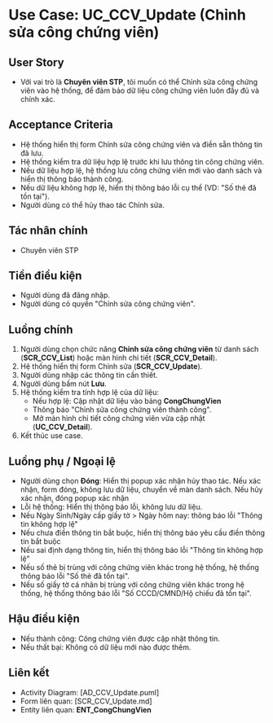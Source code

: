 # Use Case: UC_CCV_Update (Chỉnh sửa công chứng viên)

## User Story
- Với vai trò là **Chuyên viên STP**, tôi muốn có thể Chỉnh sửa công chứng viên vào hệ thống, để đảm bảo dữ liệu công chứng viên luôn đầy đủ và chính xác.

## Acceptance Criteria
- Hệ thống hiển thị form Chỉnh sửa công chứng viên và điền sẵn thông tin đã lưu.
- Hệ thống kiểm tra dữ liệu hợp lệ trước khi lưu thông tin công chứng viên.
- Nếu dữ liệu hợp lệ, hệ thống lưu công chứng viên mới vào danh sách và hiển thị thông báo thành công.
- Nếu dữ liệu không hợp lệ, hiển thị thông báo lỗi cụ thể (VD: "Số thẻ đã tồn tại").
- Người dùng có thể hủy thao tác Chỉnh sửa.

## Tác nhân chính
- Chuyên viên STP

## Tiền điều kiện
- Người dùng đã đăng nhập.
- Người dùng có quyền "Chỉnh sửa công chứng viên".

## Luồng chính
1. Người dùng chọn chức năng **Chỉnh sửa công chứng viên** từ danh sách (**SCR_CCV_List**) hoặc màn hình chi tiết (**SCR_CCV_Detail**).
2. Hệ thống hiển thị form Chỉnh sửa (**SCR_CCV_Update**).
3. Người dùng nhập các thông tin cần thiết.
4. Người dùng bấm nút **Lưu**.
5. Hệ thống kiểm tra tính hợp lệ của dữ liệu:
   - Nếu hợp lệ: Cập nhật dữ liệu vào bảng **CongChungVien**
   - Thông báo "Chỉnh sửa công chứng viên thành công".
   - Mở màn hình chi tiết công chứng viên vừa cập nhật (**UC_CCV_Detail**).
6. Kết thúc use case.

## Luồng phụ / Ngoại lệ
- Người dùng chọn **Đóng**: Hiển thị popup xác nhận hủy thao tác. Nếu xác nhận, form đóng, không lưu dữ liệu, chuyển về màn danh sách. Nếu hủy xác nhận, đóng popup xác nhận
- Lỗi hệ thống: Hiển thị thông báo lỗi, không lưu dữ liệu.
- Nếu Ngày Sinh/Ngày cấp giấy tờ > Ngày hôm nay: thông báo lỗi "Thông tin không hợp lệ"
- Nếu chưa điền thông tin bắt buộc, hiển thị thông báo yêu cầu điền thông tin bắt buộc
- Nếu sai định dạng thông tin, hiển thị thông báo lỗi "Thông tin không hợp lệ"
- Nếu số thẻ bị trùng với công chứng viên khác trong hệ thống, hệ thống thông báo lỗi "Số thẻ đã tồn tại". 
- Nếu số giấy tờ cá nhân bị trùng với công chứng viên khác trong hệ thống, hệ thống thông báo lỗi "Số CCCD/CMND/Hộ chiếu đã tồn tại". 

## Hậu điều kiện
- Nếu thành công: Công chứng viên được cập nhật thông tin.
- Nếu thất bại: Không có dữ liệu mới nào được thêm.

## Liên kết
- Activity Diagram: [AD_CCV_Update.puml]
- Form liên quan: [SCR_CCV_Update.md]
- Entity liên quan: **ENT_CongChungVien**
